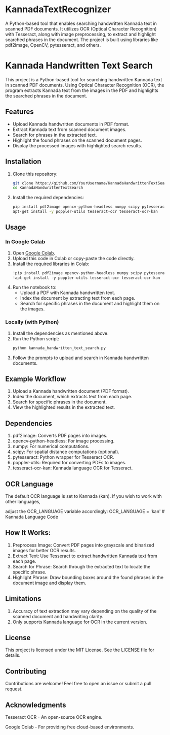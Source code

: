 # KannadaTextRecognizer
A Python-based tool that enables searching handwritten Kannada text in scanned PDF documents. It utilizes OCR (Optical Character Recognition) with Tesseract, along with image preprocessing, to extract and highlight searched phrases in the document. The project is built using libraries like pdf2image, OpenCV, pytesseract, and others.



# Kannada Handwritten Text Search

This project is a Python-based tool for searching handwritten Kannada text in scanned PDF documents. Using Optical Character Recognition (OCR), the program extracts Kannada text from the images in the PDF and highlights the searched phrases in the document. 

## Features
- Upload Kannada handwritten documents in PDF format.
- Extract Kannada text from scanned document images.
- Search for phrases in the extracted text.
- Highlight the found phrases on the scanned document pages.
- Display the processed images with highlighted search results.

## Installation

1. Clone this repository:
    ```bash
    git clone https://github.com/YourUsername/KannadaHandwrittenTextSearch.git
    cd KannadaHandwrittenTextSearch
    ```

2. Install the required dependencies:
    ```bash
    pip install pdf2image opencv-python-headless numpy scipy pytesseract
    apt-get install -y poppler-utils tesseract-ocr tesseract-ocr-kan
    ```

## Usage

### In Google Colab
1. Open [Google Colab](https://colab.research.google.com/).
2. Upload this code in Colab or copy-paste the code directly.
3. Install the required libraries in Colab:
    ```python
    !pip install pdf2image opencv-python-headless numpy scipy pytesseract
    !apt-get install -y poppler-utils tesseract-ocr tesseract-ocr-kan
    ```
4. Run the notebook to:
   - Upload a PDF with Kannada handwritten text.
   - Index the document by extracting text from each page.
   - Search for specific phrases in the document and highlight them on the images.

### Locally (with Python)
1. Install the dependencies as mentioned above.
2. Run the Python script:
   ```bash
   python kannada_handwritten_text_search.py
3. Follow the prompts to upload and search in Kannada handwritten documents.



## Example Workflow
1. Upload a Kannada handwritten document (PDF format).
2. Index the document, which extracts text from each page.
3. Search for specific phrases in the document.
4. View the highlighted results in the extracted text.




## Dependencies
1. pdf2image: Converts PDF pages into images.
2. opencv-python-headless: For image processing.
3. numpy: For numerical computations.
4. scipy: For spatial distance computations (optional).
5. pytesseract: Python wrapper for Tesseract OCR.
6. poppler-utils: Required for converting PDFs to images.
7. tesseract-ocr-kan: Kannada language OCR for Tesseract.



## OCR Language
The default OCR language is set to Kannada (kan). If you wish to work with other languages, 

adjust the OCR_LANGUAGE variable accordingly:
OCR_LANGUAGE = 'kan'  # Kannada Language Code



## How It Works:
1. Preprocess Image: Convert PDF pages into grayscale and binarized images for better OCR results.
2. Extract Text: Use Tesseract to extract handwritten Kannada text from each page.
3. Search for Phrase: Search through the extracted text to locate the specific phrase.
4. Highlight Phrase: Draw bounding boxes around the found phrases in the document image and display them.


## Limitations
1. Accuracy of text extraction may vary depending on the quality of the scanned document and handwriting clarity.
2. Only supports Kannada language for OCR in the current version.


## License
This project is licensed under the MIT License. See the LICENSE file for details.

## Contributing
Contributions are welcome! Feel free to open an issue or submit a pull request.

## Acknowledgments
Tesseract OCR - An open-source OCR engine.

Google Colab - For providing free cloud-based environments.




